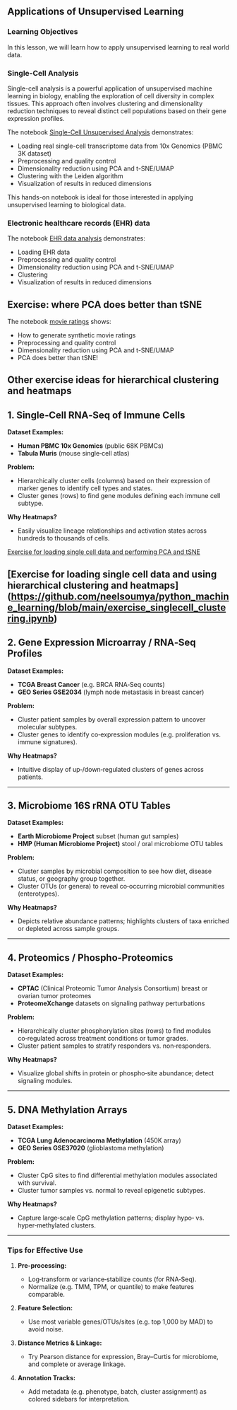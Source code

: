 ## Applications of Unsupervised Learning

### Learning Objectives

In this lesson, we will learn how to apply unsupervised learning to real world data.

### Single-Cell Analysis

Single-cell analysis is a powerful application of unsupervised machine learning in biology, enabling the exploration of cell diversity in complex tissues. This approach often involves clustering and dimensionality reduction techniques to reveal distinct cell populations based on their gene expression profiles.

The notebook [Single-Cell Unsupervised Analysis](https://github.com/neelsoumya/python_machine_learning/blob/main/singlcecell_unsupervised.ipynb) demonstrates:

- Loading real single-cell transcriptome data from 10x Genomics (PBMC 3K dataset)
- Preprocessing and quality control
- Dimensionality reduction using PCA and t-SNE/UMAP
- Clustering with the Leiden algorithm
- Visualization of results in reduced dimensions

This hands-on notebook is ideal for those interested in applying unsupervised learning to biological data.

### Electronic healthcare records (EHR) data

The notebook [EHR data analysis](https://github.com/neelsoumya/python_machine_learning/blob/main/EHR_data_unsupervised_learning.ipynb) demonstrates:

- Loading EHR data
- Preprocessing and quality control
- Dimensionality reduction using PCA and t-SNE/UMAP
- Clustering
- Visualization of results in reduced dimensions


## Exercise: where PCA does better than tSNE

The notebook [movie ratings](https://github.com/neelsoumya/python_machine_learning/blob/main/PCA_movie_ratings.ipynb) shows:

- How to generate synthetic movie ratings
- Preprocessing and quality control
- Dimensionality reduction using PCA and t-SNE/UMAP
- PCA does better than tSNE!


## Other exercise ideas for hierarchical clustering and heatmaps


## 1. Single‑Cell RNA‑Seq of Immune Cells

**Dataset Examples:**
- **Human PBMC 10x Genomics** (public 68K PBMCs)  
- **Tabula Muris** (mouse single‑cell atlas)  

**Problem:**
- Hierarchically cluster cells (columns) based on their expression of marker genes to identify cell types and states.
- Cluster genes (rows) to find gene modules defining each immune cell subtype.

**Why Heatmaps?**
- Easily visualize lineage relationships and activation states across hundreds to thousands of cells.

[Exercise for loading single cell data and performing PCA and tSNE](https://github.com/neelsoumya/python_machine_learning/blob/main/exercise_singlecell_pcatsne.ipynb)

[Exercise for loading single cell data and using hierarchical clustering and heatmaps]
(https://github.com/neelsoumya/python_machine_learning/blob/main/exercise_singlecell_clustering.ipynb)
---


## 2. Gene Expression Microarray / RNA‑Seq Profiles

**Dataset Examples:**
- **TCGA Breast Cancer** (e.g. BRCA RNA‑Seq counts)  
- **GEO Series GSE2034** (lymph node metastasis in breast cancer)  

**Problem:**
- Cluster patient samples by overall expression pattern to uncover molecular subtypes.
- Cluster genes to identify co‑expression modules (e.g. proliferation vs. immune signatures).

**Why Heatmaps?**
- Intuitive display of up‑/down‑regulated clusters of genes across patients.

---

## 3. Microbiome 16S rRNA OTU Tables

**Dataset Examples:**
- **Earth Microbiome Project** subset (human gut samples)  
- **HMP (Human Microbiome Project)** stool / oral microbiome OTU tables  

**Problem:**
- Cluster samples by microbial composition to see how diet, disease status, or geography group together.
- Cluster OTUs (or genera) to reveal co‑occurring microbial communities (enterotypes).

**Why Heatmaps?**
- Depicts relative abundance patterns; highlights clusters of taxa enriched or depleted across sample groups.

---

## 4. Proteomics / Phospho‑Proteomics

**Dataset Examples:**
- **CPTAC** (Clinical Proteomic Tumor Analysis Consortium) breast or ovarian tumor proteomes  
- **ProteomeXchange** datasets on signaling pathway perturbations  

**Problem:**
- Hierarchically cluster phosphorylation sites (rows) to find modules co‑regulated across treatment conditions or tumor grades.
- Cluster patient samples to stratify responders vs. non‑responders.

**Why Heatmaps?**
- Visualize global shifts in protein or phospho‑site abundance; detect signaling modules.

---

## 5. DNA Methylation Arrays

**Dataset Examples:**
- **TCGA Lung Adenocarcinoma Methylation** (450K array)  
- **GEO Series GSE37020** (glioblastoma methylation)  

**Problem:**
- Cluster CpG sites to find differential methylation modules associated with survival.
- Cluster tumor samples vs. normal to reveal epigenetic subtypes.

**Why Heatmaps?**
- Capture large‑scale CpG methylation patterns; display hypo‑ vs. hyper‑methylated clusters.

---

### Tips for Effective Use

1. **Pre‑processing:**
   - Log‑transform or variance‑stabilize counts (for RNA‑Seq).
   - Normalize (e.g. TMM, TPM, or quantile) to make features comparable.

2. **Feature Selection:**
   - Use most variable genes/OTUs/sites (e.g. top 1,000 by MAD) to avoid noise.

3. **Distance Metrics & Linkage:**
   - Try Pearson distance for expression, Bray–Curtis for microbiome, and complete or average linkage.

4. **Annotation Tracks:**
   - Add metadata (e.g. phenotype, batch, cluster assignment) as colored sidebars for interpretation.
